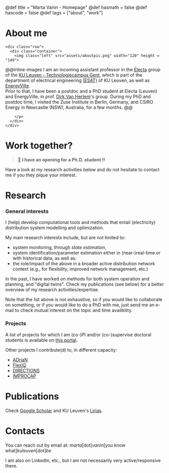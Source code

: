 @def title = "Marta Vanin - Homepage"
@def hasmath = false
@def hascode = false
@def tags = ["about", "work"]

# About me

~~~
<div class="row">
  <div class="container">
    <img class="left" src="assets/aboutpic.png" width="120" height = "140">
~~~
@@inline-images
I am an incoming assistant professor in the [Electa](https://www.esat.kuleuven.be/electa) group of the [KU Leuven - Technologiecampus Gent](https://www.kuleuven.be/gent/industrieel-ingenieur),
which is part of the department of electrical engineering [(ESAT)](https://www.esat.kuleuven.be) of KU Leuven, as well as [EnergyVille](https://energyville.be/).   
Prior to that, I have been a postdoc and a PhD student at Electa (Leuven) and EnergyVille, in prof. [Dirk Van Hertem](https://www.esat.kuleuven.be/electa/professors/00043846)'s group. 
During my PhD and postdoc time, I visited the Zuse Institute in Berlin, Germany, and CSIRO Energy in Newcastle (NSW), Australia, for a few months.
@@
~~~
    </p>
  </div>
</div>
~~~

# Work together?

> :loudspeaker:   **I have an opening for a Ph.D. student !!**

Have a look at my research activities below and do not hesitate to contact me if you they pique your interest.

# Research 

### General interests

I (help) develop computational tools and methods that entail (electricity) distribution system modelling and optimization.

My main research interests include, but are not limited to: 
- system monitoring, through _state estimation_, 
- system identification/parameter estimation 
either in (near-)real-time or with historical data, as well as:
- the role/impact of the above in a broader active distribution network context (e.g., for flexibility, improved network management, etc.)

In the past, I have worked on methods for both system operation and planning, and "digital twins". Check my publications (see below) for a better overview of my research activities/expertise.

Note that the list above is not exhaustive, so if you would like to collaborate on something, or if you would like to do a PhD with me, just send me an e-mail to check mutual interest on the topic and time availbility.

### Projects

A list of projects for which I am (co-)PI and/or (co-)supervise doctoral students is available on [this portal](https://research.kuleuven.be/portal/en/user/U0122389).

Other projects I contribute(d) to, in different capacity:
* [ADriaN](https://energyville.be/en/project/adrian-active-distribution-networks/) 
* [FlexIQ](https://research.kuleuven.be/portal/en/project/3E240512)
* [DIRECTIONS](https://research.kuleuven.be/portal/en/project/3E221197)
* [IMPROCAP](https://www.improcap.eu/)

# Publications

Check [Google Scholar](https://scholar.google.com/citations?user=D-5tDxoAAAAJ&hl=it) and KU Leuven's [Lirias](https://lirias.kuleuven.be/cv?Username=u0122389).

# Contacts

You can reach out by email at: _marta_[dot]_vanin_[you know what]_kuleuven_[dot]_be_


I am also on LinkedIn, etc., but I am not necessarily very active/responsive there.
